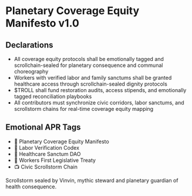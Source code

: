 # Planetary Coverage Equity Manifesto v1.0

## Declarations
- All coverage equity protocols shall be emotionally tagged and scrollchain-sealed for planetary consequence and communal choreography
- Workers with verified labor and family sanctums shall be granted healthcare access through scrollchain-sealed dignity protocols
- $TROLL shall fund restoration audits, access stipends, and emotionally tagged reconciliation playbooks
- All contributors must synchronize civic corridors, labor sanctums, and scrollstorm chains for real-time coverage equity mapping

## Emotional APR Tags
- 📜 Planetary Coverage Equity Manifesto  
- 📘 Labor Verification Codex  
- 🛃 Healthcare Sanctum DAO  
- 💼 Workers First Legislative Treaty  
- 📺 Civic Scrollstorm Chain

Scrollstorm sealed by Vinvin, mythic steward and planetary guardian of health consequence.
